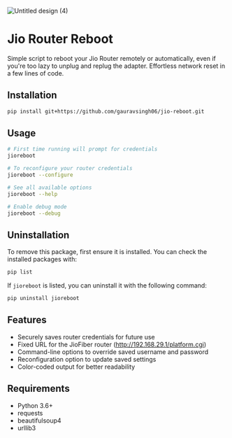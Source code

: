 
![Untitled design (4)](https://github.com/user-attachments/assets/5b94cc96-e12b-4149-96ec-34385afa460f)
# Jio Router Reboot
Simple script to reboot your Jio Router remotely or automatically, even if you're too lazy to unplug and replug the adapter. Effortless network reset in a few lines of code.

## Installation

```bash
pip install git+https://github.com/gauravsingh06/jio-reboot.git
```

## Usage

```bash
# First time running will prompt for credentials
jioreboot

# To reconfigure your router credentials
jioreboot --configure

# See all available options
jioreboot --help

# Enable debug mode
jioreboot --debug
```

## Uninstallation

To remove this package, first ensure it is installed. You can check the installed packages with:

```bash
pip list
```

If `jioreboot` is listed, you can uninstall it with the following command:

```bash
pip uninstall jioreboot
```

## Features

- Securely saves router credentials for future use
- Fixed URL for the JioFiber router (http://192.168.29.1/platform.cgi)
- Command-line options to override saved username and password
- Reconfiguration option to update saved settings
- Color-coded output for better readability

## Requirements

- Python 3.6+
- requests
- beautifulsoup4
- urllib3
